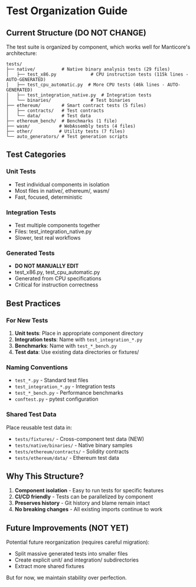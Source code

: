 # Test Organization Guide

## Current Structure (DO NOT CHANGE)

The test suite is organized by component, which works well for Manticore's architecture:

```
tests/
├── native/          # Native binary analysis tests (29 files)
│   ├── test_x86.py             # CPU instruction tests (115k lines - AUTO-GENERATED)
│   ├── test_cpu_automatic.py  # More CPU tests (46k lines - AUTO-GENERATED)
│   ├── test_integration_native.py  # Integration tests
│   └── binaries/               # Test binaries
├── ethereum/        # Smart contract tests (5 files)
│   ├── contracts/   # Test contracts
│   └── data/        # Test data
├── ethereum_bench/  # Benchmarks (1 file)
├── wasm/           # WebAssembly tests (4 files)
├── other/          # Utility tests (7 files)
└── auto_generators/ # Test generation scripts
```

## Test Categories

### Unit Tests
- Test individual components in isolation
- Most files in native/, ethereum/, wasm/
- Fast, focused, deterministic

### Integration Tests  
- Test multiple components together
- Files: test_integration_native.py
- Slower, test real workflows

### Generated Tests
- **DO NOT MANUALLY EDIT**
- test_x86.py, test_cpu_automatic.py
- Generated from CPU specifications
- Critical for instruction correctness

## Best Practices

### For New Tests

1. **Unit tests**: Place in appropriate component directory
2. **Integration tests**: Name with `test_integration_*.py`
3. **Benchmarks**: Name with `test_*_bench.py`
4. **Test data**: Use existing data directories or fixtures/

### Naming Conventions

- `test_*.py` - Standard test files
- `test_integration_*.py` - Integration tests
- `test_*_bench.py` - Performance benchmarks
- `conftest.py` - pytest configuration

### Shared Test Data

Place reusable test data in:
- `tests/fixtures/` - Cross-component test data (NEW)
- `tests/native/binaries/` - Native binary samples
- `tests/ethereum/contracts/` - Solidity contracts
- `tests/ethereum/data/` - Ethereum test data

## Why This Structure?

1. **Component isolation** - Easy to run tests for specific features
2. **CI/CD friendly** - Tests can be parallelized by component
3. **Preserves history** - Git history and blame remain intact
4. **No breaking changes** - All existing imports continue to work

## Future Improvements (NOT YET)

Potential future reorganization (requires careful migration):
- Split massive generated tests into smaller files
- Create explicit unit/ and integration/ subdirectories
- Extract more shared fixtures

But for now, we maintain stability over perfection.